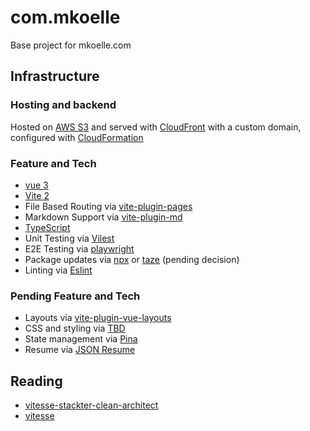 # com.mkoelle

Base project for mkoelle.com

## Infrastructure

### Hosting and backend

Hosted on [AWS S3](https://aws.amazon.com/s3) and served with [CloudFront](https://aws.amazon.com/cloudfront) with a custom domain, configured with [CloudFormation](https://aws.amazon.com/cloudformation)

### Feature and Tech

- [vue 3](https://vuejs.org)
- [Vite 2](https://vitejs.dev)
- File Based Routing via [vite-plugin-pages](https://github.com/hannoeru/vite-plugin-pages)
- Markdown Support via [vite-plugin-md](https://github.com/antfu/vite-plugin-md)
- [TypeScript](https://www.typescriptlang.org)
- Unit Testing via [Vilest](https://vitest.dev)
- E2E Testing via [playwright](https://playwright.dev)
- Package updates via [npx](https://github.com/raineorshine/npm-check-updates) or [taze](https://github.com/antfu/taze) (pending decision)
- Linting via [Eslint](https://eslint.org)

### Pending Feature and Tech

- Layouts via [vite-plugin-vue-layouts](https://github.com/johncampionjr/vite-plugin-vue-layouts)
- CSS and styling via [TBD](#)
- State management via [Pina](https://pinia.vuejs.org)
- Resume via [JSON Resume](https://jsonresume.org/)

## Reading

- [vitesse-stackter-clean-architect](https://github.com/shamscorner/vitesse-stackter-clean-architect)
- [vitesse](https://github.com/antfu/vitesse)
